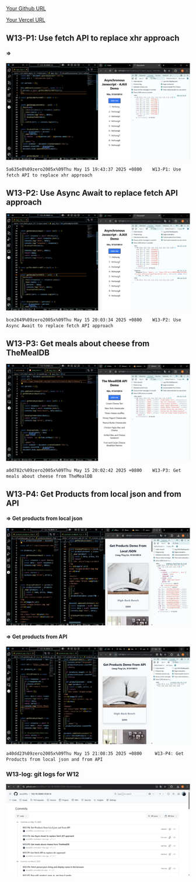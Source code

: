 [Your Github URL](https://github.com/zero2005x/1132-1N-DEMO-14)

[Your Vercel URL](https://1132-1N-DEMO-14.vercel.app)

## W13-P1: Use fetch API to replace xhr approach

#### =>

![](w13-p1.png)

```
5a635e8%09zero2005x%09Thu May 15 19:43:37 2025 +0800    W13-P1: Use fetch API to replace xhr approach
```

## W13-P2: Use Async Await to replace fetch API approach

![](w13-p2.png)

```
bce2649%09zero2005x%09Thu May 15 20:03:34 2025 +0800    W13-P2: Use Async Await to replace fetch API approach
```

## W13-P3: Get meals about cheese from TheMealDB

![](w13-p3.png)

```
a0d782c%09zero2005x%09Thu May 15 20:02:42 2025 +0800    W13-P3: Get meals about cheese from TheMealDB
```

## W13-P4: Get Products from local json and from API

#### => Get products from local json

![](w13-p4-1.png)

#### => Get products from API

![](w13-p4-2.png)

```
a40dd23%09zero2005x%09Thu May 15 21:08:35 2025 +0800     W13-P4: Get Products from local json and from API
```

### W13-log: git logs for W12

![](w13-log.png)

```


```
